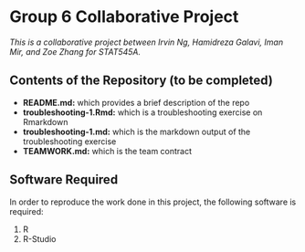 # Group 6 Collaborative Project 

*This is a collaborative project between Irvin Ng, Hamidreza Galavi, Iman Mir, and Zoe Zhang for STAT545A.*

## Contents of the Repository (to be completed)
* **README.md:** which provides a brief description of the repo
* **troubleshooting-1.Rmd:** which is a troubleshooting exercise on Rmarkdown
* **troubleshooting-1.md:** which is the markdown output of the troubleshooting exercise
* **TEAMWORK.md:** which is the team contract

## Software Required
In order to reproduce the work done in this project, the following software is required:
1. R
2. R-Studio
